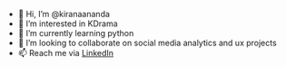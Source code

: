 - 👋 Hi, I’m @kiranaananda
- 👀 I’m interested in KDrama
- 🌱 I’m currently learning python
- 💞️ I’m looking to collaborate on social media analytics and ux projects
- 📫 Reach me via <a href="https://www.linkedin.com/in/kiranaananda/">LinkedIn</a>

<!---
kiranaananda/kiranaananda is a ✨ special ✨ repository because its `README.md` (this file) appears on your GitHub profile.
You can click the Preview link to take a look at your changes.
--->
